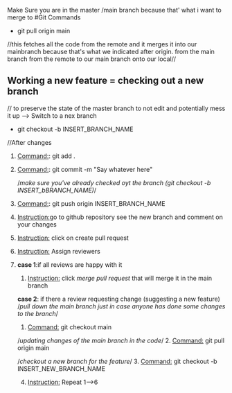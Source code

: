 Make Sure you are in the master /main branch because that' what i want to merge to
#Git Commands
* git pull origin main 

//this fetches all the code from the remote and it merges it into our mainbranch because that's what we indicated after origin. from the main branch from the remote to our main branch onto our local//

## Working a new feature = checking out a new branch 
// to preserve the state of the master branch to not edit and potentially mess it up --> Switch to a nex branch 

* git checkout -b INSERT_BRANCH_NAME 

//After changes

1. <u>Command:</u>: git add .
   
2. <u>Command:</u>: git commit -m "Say whatever here"
   
   /*make sure you've already checked oyt the branch (git checkout -b INSERT_bBRANCH_NAME)*/
3. <u>Command:</u>: git push origin INSERT_BRANCH_NAME
   
4. <u>Instruction:</u>go to github repository see the new branch and comment on your changes
   
5. <u>Instruction:</u> click on create pull request
   
6. <u>Instruction:</u> Assign reviewers
   
7. **case 1**:if all reviews are happy with it
    1.  <u>Instruction:</u> click *merge pull request* that will merge it in the main branch
    
    **case 2**: if there a review requesting change (suggesting a new feature)
     /*pull down the main branch just in case anyone has done some changes to the branch*/
    1.   <u>Command:</u> git checkout main

     /*updating changes of the main branch in the code*/
    2.   <u>Command:</u> git pull origin main

     /*checkout a new branch for the feature*/
    3.   <u>Command:</u> git checkout -b INSERT_NEW_BRANCH_NAME
 
    4.   <u>Instruction:</u> Repeat 1-->6









